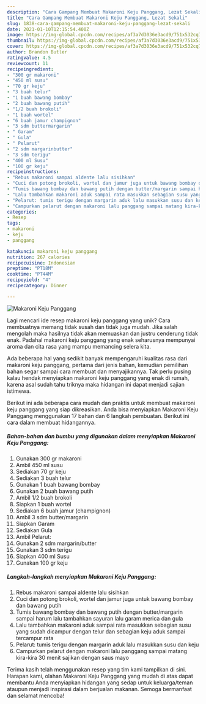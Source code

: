 ```yaml
---
description: "Cara Gampang Membuat Makaroni Keju Panggang, Lezat Sekali"
title: "Cara Gampang Membuat Makaroni Keju Panggang, Lezat Sekali"
slug: 1838-cara-gampang-membuat-makaroni-keju-panggang-lezat-sekali
date: 2021-01-10T12:15:54.400Z
image: https://img-global.cpcdn.com/recipes/af3a7d3036e3acd9/751x532cq70/makaroni-keju-panggang-foto-resep-utama.jpg
thumbnail: https://img-global.cpcdn.com/recipes/af3a7d3036e3acd9/751x532cq70/makaroni-keju-panggang-foto-resep-utama.jpg
cover: https://img-global.cpcdn.com/recipes/af3a7d3036e3acd9/751x532cq70/makaroni-keju-panggang-foto-resep-utama.jpg
author: Brandon Butler
ratingvalue: 4.5
reviewcount: 11
recipeingredient:
- "300 gr makaroni"
- "450 ml susu"
- "70 gr keju"
- "3 buah telur"
- "1 buah bawang bombay"
- "2 buah bawang putih"
- "1/2 buah brokoli"
- "1 buah wortel"
- "6 buah jamur champignon"
- "3 sdm buttermargarin"
- " Garam"
- " Gula"
- " Pelarut"
- "2 sdm margarinbutter"
- "3 sdm terigu"
- "400 ml Susu"
- "100 gr keju"
recipeinstructions:
- "Rebus makaroni sampai aldente lalu sisihkan"
- "Cuci dan potong brokoli, wortel dan jamur juga untuk bawang bombay dan bawang putih"
- "Tumis bawang bombay dan bawang putih dengan butter/margarin sampai harum lalu tambahkan sayuran lalu garam merica dan gula"
- "Lalu tambahkan makaroni aduk sampai rata masukkan sebagian susu yang sudah dicampur dengan telur dan sebagian keju aduk sampai tercampur rata"
- "Pelarut: tumis terigu dengan margarin aduk lalu masukkan susu dan keju"
- "Campurkan pelarut dengan makaroni lalu panggang sampai matang kira-kira 30 menit sajikan dengan saus mayo"
categories:
- Resep
tags:
- makaroni
- keju
- panggang

katakunci: makaroni keju panggang 
nutrition: 267 calories
recipecuisine: Indonesian
preptime: "PT18M"
cooktime: "PT44M"
recipeyield: "4"
recipecategory: Dinner

---
```



![Makaroni Keju Panggang](https://img-global.cpcdn.com/recipes/af3a7d3036e3acd9/751x532cq70/makaroni-keju-panggang-foto-resep-utama.jpg)

Lagi mencari ide resep makaroni keju panggang yang unik? Cara membuatnya memang tidak susah dan tidak juga mudah. Jika salah mengolah maka hasilnya tidak akan memuaskan dan justru cenderung tidak enak. Padahal makaroni keju panggang yang enak seharusnya mempunyai aroma dan cita rasa yang mampu memancing selera kita.



Ada beberapa hal yang sedikit banyak mempengaruhi kualitas rasa dari makaroni keju panggang, pertama dari jenis bahan, kemudian pemilihan bahan segar sampai cara membuat dan menyajikannya. Tak perlu pusing kalau hendak menyiapkan makaroni keju panggang yang enak di rumah, karena asal sudah tahu triknya maka hidangan ini dapat menjadi sajian istimewa.


Berikut ini ada beberapa cara mudah dan praktis untuk membuat makaroni keju panggang yang siap dikreasikan. Anda bisa menyiapkan Makaroni Keju Panggang menggunakan 17 bahan dan 6 langkah pembuatan. Berikut ini cara dalam membuat hidangannya.

<!--inarticleads1-->

##### Bahan-bahan dan bumbu yang digunakan dalam menyiapkan Makaroni Keju Panggang:

1. Gunakan 300 gr makaroni
1. Ambil 450 ml susu
1. Sediakan 70 gr keju
1. Sediakan 3 buah telur
1. Gunakan 1 buah bawang bombay
1. Gunakan 2 buah bawang putih
1. Ambil 1/2 buah brokoli
1. Siapkan 1 buah wortel
1. Sediakan 6 buah jamur (champignon)
1. Ambil 3 sdm butter/margarin
1. Siapkan  Garam
1. Sediakan  Gula
1. Ambil  Pelarut:
1. Gunakan 2 sdm margarin/butter
1. Gunakan 3 sdm terigu
1. Siapkan 400 ml Susu
1. Gunakan 100 gr keju




<!--inarticleads2-->

##### Langkah-langkah menyiapkan Makaroni Keju Panggang:

1. Rebus makaroni sampai aldente lalu sisihkan
1. Cuci dan potong brokoli, wortel dan jamur juga untuk bawang bombay dan bawang putih
1. Tumis bawang bombay dan bawang putih dengan butter/margarin sampai harum lalu tambahkan sayuran lalu garam merica dan gula
1. Lalu tambahkan makaroni aduk sampai rata masukkan sebagian susu yang sudah dicampur dengan telur dan sebagian keju aduk sampai tercampur rata
1. Pelarut: tumis terigu dengan margarin aduk lalu masukkan susu dan keju
1. Campurkan pelarut dengan makaroni lalu panggang sampai matang kira-kira 30 menit sajikan dengan saus mayo




Terima kasih telah menggunakan resep yang tim kami tampilkan di sini. Harapan kami, olahan Makaroni Keju Panggang yang mudah di atas dapat membantu Anda menyiapkan hidangan yang sedap untuk keluarga/teman ataupun menjadi inspirasi dalam berjualan makanan. Semoga bermanfaat dan selamat mencoba!
